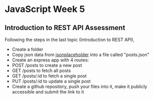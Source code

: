 # JavaScript Week 5

## Introduction to REST API Assessment

Following the steps in the last topic (Introduction to REST API),

- Create a folder
- Copy json data from [jsonplaceholder](https://jsonplaceholder.typicode.com/posts) into a file called "posts.json"
- Create an express app with 4 routes:
- POST /posts to create a new post
- GET /posts to fetch all posts
- GET /posts/:id to fetch a single post
- PUT /posts/:id to update a single post
- Create a github repository, push your files into it, make it publicly accessible and submit the link to it
